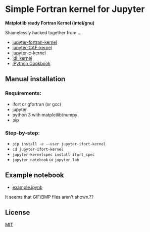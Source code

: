 # Simple Fortran kernel for Jupyter 

**Matplotlib ready Fortran Kernel (intel/gnu)**  

Shamelessly hacked together from ... 
 * [jupyter-fortran-kernel](https://github.com/ZedThree/jupyter-fortran-kernel)
 * [jupyter-CAF-kernel](https://github.com/sourceryinstitute/jupyter-CAF-kernel)
 * [jupyter-c-kernel](https://github.com/brendan-rius/jupyter-c-kernel)
 * [idl_kernel](https://github.com/lstagner/idl_kernel)
 * [IPython Cookbook](https://ipython-books.github.io/16-creating-a-simple-kernel-for-jupyter/)

## Manual installation

### Requirements: 
  * ifort or gfortran (or gcc)
  * jupyter 
  * python 3 with matplotlib/numpy
  * pip

### Step-by-step:
 * `pip install -e --user jupyter-ifort-kernel`
 * `cd jupyter-ifort-kernel`
 * `jupyter-kernelspec install ifort_spec`
 * `jupyter notebook` or `jupyter lab`

## Example notebook
 * [example.ipynb](https://github.com/f66blog/jupyter-ifort-kernel/blob/master/example/example.ipynb)

It seems that GIF/BMP files aren't shown.??

## License

[MIT](LICENSE.txt)
